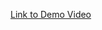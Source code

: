 [Link to Demo Video](https://drive.google.com/file/d/1dXZSvKIot-R8rxPG2V_pvWy4xnNzgiqn/view?usp=sharing )

